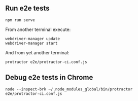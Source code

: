## Run e2e tests

```
npm run serve
```

From another terminal execute: 

```
webdriver-manager update
webdriver-manager start
```

And from yet another terminal:

```
protractor e2e/protractor-ci.conf.js 
```

## Debug e2e tests in Chrome

 ```
node --inspect-brk ~/.node_modules_global/bin/protractor e2e/protractor-ci.conf.js
 ```

